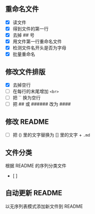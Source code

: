 ## 重命名文件
- [x] 读文件
- [x] 得到文件的第一行
- [x] 去掉 ## 号
- [x] 用文件第一行重命名文件
- [x] 检测文件名开头是否为字母
- [x] 批量重命名

## 修改文件排版
- [x] 去掉空行
- [ ] 在每行的末尾增加 `<br>`
- [ ] 把 `` 换为空行
- [ ] 把 ## 或 ###### 改为 ####

## 修改 README
- [ ] 把 () 里的文字替换为 [] 里的文字 + `.md`

## 文件分类
根据 README 的序列分类文件
- [ ]

## 自动更新 README
以无序列表模式添加新文件到 README
